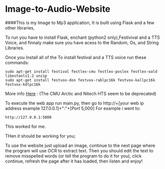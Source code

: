 # Image-to-Audio-Website

####This is my Image to Mp3 application, It is built using Flask and a few other libraries,

To run you have to install Flask, enchant (python2 only),Festivival and a TTS Voice, and finnaly make sure you have acess to the Random, Os, and String Libraries.

Once you Install all of the 
To install festival and a TTS voice run these commands:
```
sudo apt-get install festival festlex-cmu festlex-poslex festlex-oald libestools1.2 unzip
sudo apt-get install festvox-don festvox-rablpc16k festvox-kallpc16k festvox-kdlpc16k
```
More info [Here](http://ubuntuforums.org/showthread.php?t=751169) : (The CMU Arctic and Nitech HTS seem to be deprecated)

To execute the web app run main.py, then go to http://+[your web ip address example 127.0.0.1]+":"+[Port 5,000] 
For example i went to:
```
http://127.0.0.1:5000
```
This worked for me.

THen it should be working for you;

To use the website just upload an image, continue to the next page where the program will use OCR to extract text. Then you should edit the text to remove misspelled words (or tell the program to do it for you), click continue, refresh the page after it has loaded, then listen and enjoy!
